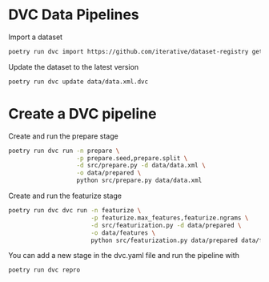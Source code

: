 # DVC Data Pipelines 

Import a dataset
```bash
poetry run dvc import https://github.com/iterative/dataset-registry get-started/data.xml -o data/data.xml
```

Update the dataset to the latest version 

```bash
poetry run dvc update data/data.xml.dvc
```

# Create a DVC pipeline

Create and run the prepare stage 
```bash
poetry run dvc run -n prepare \
                   -p prepare.seed,prepare.split \
                   -d src/prepare.py -d data/data.xml \
                   -o data/prepared \
                   python src/prepare.py data/data.xml
```

Create and run the featurize stage
```bash
poetry run dvc dvc run -n featurize \
                       -p featurize.max_features,featurize.ngrams \
                       -d src/featurization.py -d data/prepared \
                       -o data/features \
                       python src/featurization.py data/prepared data/features
```

You can add a new stage in the dvc.yaml file and run the pipeline with 
```bash
poetry run dvc repro
```
